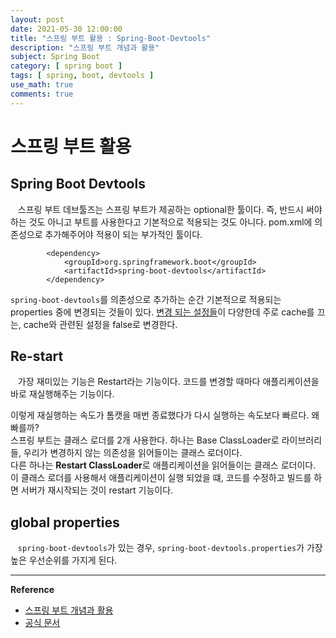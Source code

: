 ```yaml
---
layout: post
date: 2021-05-30 12:00:00
title: "스프링 부트 활용 : Spring-Boot-Devtools"
description: "스프링 부트 개념과 활용"
subject: Spring Boot
category: [ spring boot ]
tags: [ spring, boot, devtools ]
use_math: true
comments: true
---
```


# 스프링 부트 활용

## Spring Boot Devtools

&nbsp;&nbsp;&nbsp;스프링 부트 데브툴즈는 스프링 부트가 제공하는 optional한 툴이다. 즉, 반드시 써야하는 것도 아니고 부트를 사용한다고 기본적으로 적용되는 것도 아니다. pom.xml에 의존성으로 추가해주어야 적용이 되는 부가적인 툴이다.

```
        <dependency>
            <groupId>org.springframework.boot</groupId>
            <artifactId>spring-boot-devtools</artifactId>
        </dependency>
```

`spring-boot-devtools`를 의존성으로 추가하는 순간 기본적으로 적용되는 properties 중에 변경되는 것들이 있다. [변경 되는 설정들](https://github.com/spring-projects/spring-boot/blob/v2.0.3.RELEASE/spring-boot-project/spring-boot-devtools/src/main/java/org/springframework/boot/devtools/env/DevToolsPropertyDefaultsPostProcessor.java)이 다양한데 주로 cache를 끄는, cache와 관련된 설정을 false로 변경한다.

## Re-start

&nbsp;&nbsp;&nbsp;가장 재미있는 기능은 Restart라는 기능이다. 코드를 변경할 때마다 애플리케이션을 바로 재실행해주는 기능이다.  

이렇게 재실행하는 속도가 톰캣을 매번 종료했다가 다시 실행하는 속도보다 빠르다. 왜 빠를까?  
스프링 부트는 클래스 로더를 2개 사용한다. 하나는 Base ClassLoader로 라이브러리들, 우리가 변경하지 않는 의존성을 읽어들이는 클래스 로더이다.  
다른 하나는 <b>Restart ClassLoader</b>로 애플리케이션을 읽어들이는 클래스 로더이다. 이 클래스 로더를 사용해서 애플리케이션이 실행 되었을 떄, 코드를 수정하고 빌드를 하면 서버가 재시작되는 것이 restart 기능이다.

## global properties

&nbsp;&nbsp;&nbsp;`spring-boot-devtools`가 있는 경우, `spring-boot-devtools.properties`가 가장 높은 우선순위를 가지게 된다.

---
**Reference**
+ [스프링 부트 개념과 활용](https://inf.run/Xny5)
+ [공식 문서](https://docs.spring.io/spring-boot/docs/2.0.3.RELEASE/reference/htmlsingle/)
